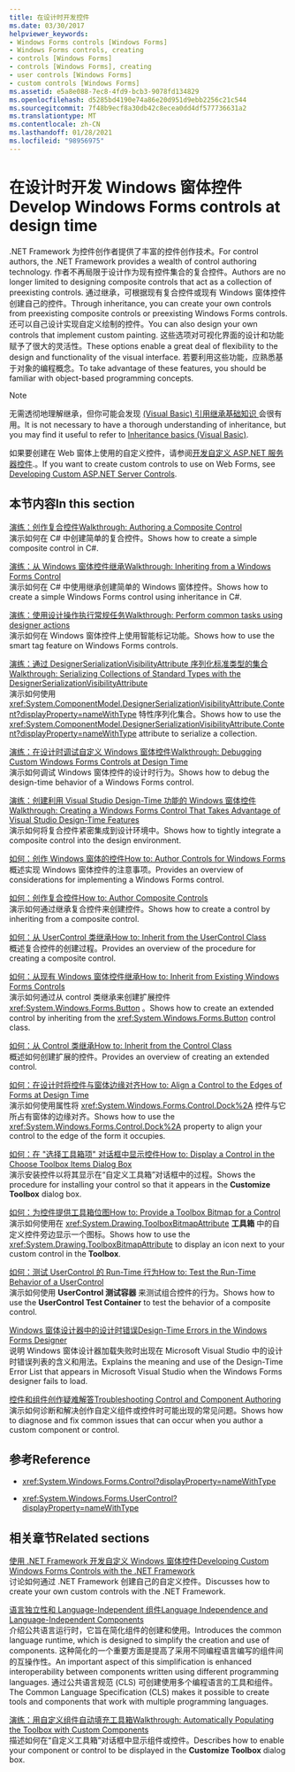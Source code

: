 ```yaml
---
title: 在设计时开发控件
ms.date: 03/30/2017
helpviewer_keywords:
- Windows Forms controls [Windows Forms]
- Windows Forms controls, creating
- controls [Windows Forms]
- controls [Windows Forms], creating
- user controls [Windows Forms]
- custom controls [Windows Forms]
ms.assetid: e5a8e088-7ec8-4fd9-bcb3-9078fd134829
ms.openlocfilehash: d5285bd4190e74a86e20d951d9ebb2256c21c544
ms.sourcegitcommit: 7f48b9ecf8a30db42c8ecea0dd4df577736631a2
ms.translationtype: MT
ms.contentlocale: zh-CN
ms.lasthandoff: 01/28/2021
ms.locfileid: "98956975"
---
```

# <a name="develop-windows-forms-controls-at-design-time"></a><span data-ttu-id="c5a3d-102">在设计时开发 Windows 窗体控件</span><span class="sxs-lookup"><span data-stu-id="c5a3d-102">Develop Windows Forms controls at design time</span></span>

<span data-ttu-id="c5a3d-103">.NET Framework 为控件创作者提供了丰富的控件创作技术。</span><span class="sxs-lookup"><span data-stu-id="c5a3d-103">For control authors, the .NET Framework provides a wealth of control authoring technology.</span></span> <span data-ttu-id="c5a3d-104">作者不再局限于设计作为现有控件集合的复合控件。</span><span class="sxs-lookup"><span data-stu-id="c5a3d-104">Authors are no longer limited to designing composite controls that act as a collection of preexisting controls.</span></span> <span data-ttu-id="c5a3d-105">通过继承，可根据现有复合控件或现有 Windows 窗体控件创建自己的控件。</span><span class="sxs-lookup"><span data-stu-id="c5a3d-105">Through inheritance, you can create your own controls from preexisting composite controls or preexisting Windows Forms controls.</span></span> <span data-ttu-id="c5a3d-106">还可以自己设计实现自定义绘制的控件。</span><span class="sxs-lookup"><span data-stu-id="c5a3d-106">You can also design your own controls that implement custom painting.</span></span> <span data-ttu-id="c5a3d-107">这些选项对可视化界面的设计和功能赋予了很大的灵活性。</span><span class="sxs-lookup"><span data-stu-id="c5a3d-107">These options enable a great deal of flexibility to the design and functionality of the visual interface.</span></span> <span data-ttu-id="c5a3d-108">若要利用这些功能，应熟悉基于对象的编程概念。</span><span class="sxs-lookup"><span data-stu-id="c5a3d-108">To take advantage of these features, you should be familiar with object-based programming concepts.</span></span>

> [!NOTE]
> <span data-ttu-id="c5a3d-109">无需透彻地理解继承，但你可能会发现 [ (Visual Basic) 引用继承基础知识 ](/dotnet/visual-basic/programming-guide/language-features/objects-and-classes/inheritance-basics)会很有用。</span><span class="sxs-lookup"><span data-stu-id="c5a3d-109">It is not necessary to have a thorough understanding of inheritance, but you may find it useful to refer to [Inheritance basics (Visual Basic)](/dotnet/visual-basic/programming-guide/language-features/objects-and-classes/inheritance-basics).</span></span>

<span data-ttu-id="c5a3d-110">如果要创建在 Web 窗体上使用的自定义控件，请参阅[开发自定义 ASP.NET 服务器控件](/previous-versions/aspnet/zt27tfhy(v=vs.100)).。</span><span class="sxs-lookup"><span data-stu-id="c5a3d-110">If you want to create custom controls to use on Web Forms, see [Developing Custom ASP.NET Server Controls](/previous-versions/aspnet/zt27tfhy(v=vs.100)).</span></span>

## <a name="in-this-section"></a><span data-ttu-id="c5a3d-111">本节内容</span><span class="sxs-lookup"><span data-stu-id="c5a3d-111">In this section</span></span>

<span data-ttu-id="c5a3d-112">[演练：创作复合控件](walkthrough-authoring-a-composite-control-with-visual-csharp.md)</span><span class="sxs-lookup"><span data-stu-id="c5a3d-112">[Walkthrough: Authoring a Composite Control](walkthrough-authoring-a-composite-control-with-visual-csharp.md)</span></span>\
<span data-ttu-id="c5a3d-113">演示如何在 C# 中创建简单的复合控件。</span><span class="sxs-lookup"><span data-stu-id="c5a3d-113">Shows how to create a simple composite control in C#.</span></span>

<span data-ttu-id="c5a3d-114">[演练：从 Windows 窗体控件继承](walkthrough-inheriting-from-a-windows-forms-control-with-visual-csharp.md)</span><span class="sxs-lookup"><span data-stu-id="c5a3d-114">[Walkthrough: Inheriting from a Windows Forms Control](walkthrough-inheriting-from-a-windows-forms-control-with-visual-csharp.md)</span></span>\
<span data-ttu-id="c5a3d-115">演示如何在 C# 中使用继承创建简单的 Windows 窗体控件。</span><span class="sxs-lookup"><span data-stu-id="c5a3d-115">Shows how to create a simple Windows Forms control using inheritance in C#.</span></span>

<span data-ttu-id="c5a3d-116">[演练：使用设计操作执行常规任务](perform-common-tasks-design-actions.md)</span><span class="sxs-lookup"><span data-stu-id="c5a3d-116">[Walkthrough: Perform common tasks using designer actions](perform-common-tasks-design-actions.md)</span></span>\
<span data-ttu-id="c5a3d-117">演示如何在 Windows 窗体控件上使用智能标记功能。</span><span class="sxs-lookup"><span data-stu-id="c5a3d-117">Shows how to use the smart tag feature on Windows Forms controls.</span></span>

<span data-ttu-id="c5a3d-118">[演练：通过 DesignerSerializationVisibilityAttribute 序列化标准类型的集合](serializing-collections-designerserializationvisibilityattribute.md)</span><span class="sxs-lookup"><span data-stu-id="c5a3d-118">[Walkthrough: Serializing Collections of Standard Types with the DesignerSerializationVisibilityAttribute](serializing-collections-designerserializationvisibilityattribute.md)</span></span>\
<span data-ttu-id="c5a3d-119">演示如何使用 <xref:System.ComponentModel.DesignerSerializationVisibilityAttribute.Content?displayProperty=nameWithType> 特性序列化集合。</span><span class="sxs-lookup"><span data-stu-id="c5a3d-119">Shows how to use the <xref:System.ComponentModel.DesignerSerializationVisibilityAttribute.Content?displayProperty=nameWithType> attribute to serialize a collection.</span></span>

<span data-ttu-id="c5a3d-120">[演练：在设计时调试自定义 Windows 窗体控件](walkthrough-debugging-custom-windows-forms-controls-at-design-time.md)</span><span class="sxs-lookup"><span data-stu-id="c5a3d-120">[Walkthrough: Debugging Custom Windows Forms Controls at Design Time](walkthrough-debugging-custom-windows-forms-controls-at-design-time.md)</span></span>\
<span data-ttu-id="c5a3d-121">演示如何调试 Windows 窗体控件的设计时行为。</span><span class="sxs-lookup"><span data-stu-id="c5a3d-121">Shows how to debug the design-time behavior of a Windows Forms control.</span></span>

<span data-ttu-id="c5a3d-122">[演练：创建利用 Visual Studio Design-Time 功能的 Windows 窗体控件](creating-a-wf-control-design-time-features.md)</span><span class="sxs-lookup"><span data-stu-id="c5a3d-122">[Walkthrough: Creating a Windows Forms Control That Takes Advantage of Visual Studio Design-Time Features](creating-a-wf-control-design-time-features.md)</span></span>\
<span data-ttu-id="c5a3d-123">演示如何将复合控件紧密集成到设计环境中。</span><span class="sxs-lookup"><span data-stu-id="c5a3d-123">Shows how to tightly integrate a composite control into the design environment.</span></span>

<span data-ttu-id="c5a3d-124">[如何：创作 Windows 窗体的控件](how-to-author-controls-for-windows-forms.md)</span><span class="sxs-lookup"><span data-stu-id="c5a3d-124">[How to: Author Controls for Windows Forms](how-to-author-controls-for-windows-forms.md)</span></span>\
<span data-ttu-id="c5a3d-125">概述实现 Windows 窗体控件的注意事项。</span><span class="sxs-lookup"><span data-stu-id="c5a3d-125">Provides an overview of considerations for implementing a Windows Forms control.</span></span>

<span data-ttu-id="c5a3d-126">[如何：创作复合控件](how-to-author-composite-controls.md)</span><span class="sxs-lookup"><span data-stu-id="c5a3d-126">[How to: Author Composite Controls](how-to-author-composite-controls.md)</span></span>\
<span data-ttu-id="c5a3d-127">演示如何通过继承复合控件来创建控件。</span><span class="sxs-lookup"><span data-stu-id="c5a3d-127">Shows how to create a control by inheriting from a composite control.</span></span>

<span data-ttu-id="c5a3d-128">[如何：从 UserControl 类继承](how-to-inherit-from-the-usercontrol-class.md)</span><span class="sxs-lookup"><span data-stu-id="c5a3d-128">[How to: Inherit from the UserControl Class](how-to-inherit-from-the-usercontrol-class.md)</span></span>\
<span data-ttu-id="c5a3d-129">概述复合控件的创建过程。</span><span class="sxs-lookup"><span data-stu-id="c5a3d-129">Provides an overview of the procedure for creating a composite control.</span></span>

<span data-ttu-id="c5a3d-130">[如何：从现有 Windows 窗体控件继承](how-to-inherit-from-existing-windows-forms-controls.md)</span><span class="sxs-lookup"><span data-stu-id="c5a3d-130">[How to: Inherit from Existing Windows Forms Controls](how-to-inherit-from-existing-windows-forms-controls.md)</span></span>\
<span data-ttu-id="c5a3d-131">演示如何通过从 control 类继承来创建扩展控件 <xref:System.Windows.Forms.Button> 。</span><span class="sxs-lookup"><span data-stu-id="c5a3d-131">Shows how to create an extended control by inheriting from the <xref:System.Windows.Forms.Button> control class.</span></span>

<span data-ttu-id="c5a3d-132">[如何：从 Control 类继承](how-to-inherit-from-the-control-class.md)</span><span class="sxs-lookup"><span data-stu-id="c5a3d-132">[How to: Inherit from the Control Class](how-to-inherit-from-the-control-class.md)</span></span>\
<span data-ttu-id="c5a3d-133">概述如何创建扩展的控件。</span><span class="sxs-lookup"><span data-stu-id="c5a3d-133">Provides an overview of creating an extended control.</span></span>

<span data-ttu-id="c5a3d-134">[如何：在设计时将控件与窗体边缘对齐](how-to-align-a-control-to-the-edges-of-forms-at-design-time.md)</span><span class="sxs-lookup"><span data-stu-id="c5a3d-134">[How to: Align a Control to the Edges of Forms at Design Time](how-to-align-a-control-to-the-edges-of-forms-at-design-time.md)</span></span>\
<span data-ttu-id="c5a3d-135">演示如何使用属性将 <xref:System.Windows.Forms.Control.Dock%2A> 控件与它所占有窗体的边缘对齐。</span><span class="sxs-lookup"><span data-stu-id="c5a3d-135">Shows how to use the <xref:System.Windows.Forms.Control.Dock%2A> property to align your control to the edge of the form it occupies.</span></span>

<span data-ttu-id="c5a3d-136">[如何：在 "选择工具箱项" 对话框中显示控件](how-to-display-a-control-in-the-choose-toolbox-items-dialog-box.md)</span><span class="sxs-lookup"><span data-stu-id="c5a3d-136">[How to: Display a Control in the Choose Toolbox Items Dialog Box](how-to-display-a-control-in-the-choose-toolbox-items-dialog-box.md)</span></span>\
<span data-ttu-id="c5a3d-137">演示安装控件以将其显示在“自定义工具箱”对话框中的过程。</span><span class="sxs-lookup"><span data-stu-id="c5a3d-137">Shows the procedure for installing your control so that it appears in the **Customize Toolbox** dialog box.</span></span>

<span data-ttu-id="c5a3d-138">[如何：为控件提供工具箱位图](how-to-provide-a-toolbox-bitmap-for-a-control.md)</span><span class="sxs-lookup"><span data-stu-id="c5a3d-138">[How to: Provide a Toolbox Bitmap for a Control](how-to-provide-a-toolbox-bitmap-for-a-control.md)</span></span>\
<span data-ttu-id="c5a3d-139">演示如何使用在 <xref:System.Drawing.ToolboxBitmapAttribute> **工具箱** 中的自定义控件旁边显示一个图标。</span><span class="sxs-lookup"><span data-stu-id="c5a3d-139">Shows how to use the <xref:System.Drawing.ToolboxBitmapAttribute> to display an icon next to your custom control in the **Toolbox**.</span></span>

<span data-ttu-id="c5a3d-140">[如何：测试 UserControl 的 Run-Time 行为](how-to-test-the-run-time-behavior-of-a-usercontrol.md)</span><span class="sxs-lookup"><span data-stu-id="c5a3d-140">[How to: Test the Run-Time Behavior of a UserControl](how-to-test-the-run-time-behavior-of-a-usercontrol.md)</span></span>\
<span data-ttu-id="c5a3d-141">演示如何使用 **UserControl 测试容器** 来测试组合控件的行为。</span><span class="sxs-lookup"><span data-stu-id="c5a3d-141">Shows how to use the **UserControl Test Container** to test the behavior of a composite control.</span></span>

<span data-ttu-id="c5a3d-142">[Windows 窗体设计器中的设计时错误](design-time-errors-in-the-windows-forms-designer.md)</span><span class="sxs-lookup"><span data-stu-id="c5a3d-142">[Design-Time Errors in the Windows Forms Designer](design-time-errors-in-the-windows-forms-designer.md)</span></span>\
<span data-ttu-id="c5a3d-143">说明 Windows 窗体设计器加载失败时出现在 Microsoft Visual Studio 中的设计时错误列表的含义和用法。</span><span class="sxs-lookup"><span data-stu-id="c5a3d-143">Explains the meaning and use of the Design-Time Error List that appears in Microsoft Visual Studio when the Windows Forms designer fails to load.</span></span>

<span data-ttu-id="c5a3d-144">[控件和组件创作疑难解答](troubleshooting-control-and-component-authoring.md)</span><span class="sxs-lookup"><span data-stu-id="c5a3d-144">[Troubleshooting Control and Component Authoring](troubleshooting-control-and-component-authoring.md)</span></span>\
<span data-ttu-id="c5a3d-145">演示如何诊断和解决创作自定义组件或控件时可能出现的常见问题。</span><span class="sxs-lookup"><span data-stu-id="c5a3d-145">Shows how to diagnose and fix common issues that can occur when you author a custom component or control.</span></span>

## <a name="reference"></a><span data-ttu-id="c5a3d-146">参考</span><span class="sxs-lookup"><span data-stu-id="c5a3d-146">Reference</span></span>

- <xref:System.Windows.Forms.Control?displayProperty=nameWithType>

- <xref:System.Windows.Forms.UserControl?displayProperty=nameWithType>

## <a name="related-sections"></a><span data-ttu-id="c5a3d-147">相关章节</span><span class="sxs-lookup"><span data-stu-id="c5a3d-147">Related sections</span></span>

<span data-ttu-id="c5a3d-148">[使用 .NET Framework 开发自定义 Windows 窗体控件](developing-custom-windows-forms-controls.md)</span><span class="sxs-lookup"><span data-stu-id="c5a3d-148">[Developing Custom Windows Forms Controls with the .NET Framework](developing-custom-windows-forms-controls.md)</span></span>\
<span data-ttu-id="c5a3d-149">讨论如何通过 .NET Framework 创建自己的自定义控件。</span><span class="sxs-lookup"><span data-stu-id="c5a3d-149">Discusses how to create your own custom controls with the .NET Framework.</span></span>

<span data-ttu-id="c5a3d-150">[语言独立性和 Language-Independent 组件](/dotnet/standard/language-independence-and-language-independent-components)</span><span class="sxs-lookup"><span data-stu-id="c5a3d-150">[Language Independence and Language-Independent Components](/dotnet/standard/language-independence-and-language-independent-components)</span></span>\
<span data-ttu-id="c5a3d-151">介绍公共语言运行时，它旨在简化组件的创建和使用。</span><span class="sxs-lookup"><span data-stu-id="c5a3d-151">Introduces the common language runtime, which is designed to simplify the creation and use of components.</span></span> <span data-ttu-id="c5a3d-152">这种简化的一个重要方面是提高了采用不同编程语言编写的组件间的互操作性。</span><span class="sxs-lookup"><span data-stu-id="c5a3d-152">An important aspect of this simplification is enhanced interoperability between components written using different programming languages.</span></span> <span data-ttu-id="c5a3d-153">通过公共语言规范 (CLS) 可创建使用多个编程语言的工具和组件。</span><span class="sxs-lookup"><span data-stu-id="c5a3d-153">The Common Language Specification (CLS) makes it possible to create tools and components that work with multiple programming languages.</span></span>

<span data-ttu-id="c5a3d-154">[演练：用自定义组件自动填充工具箱](walkthrough-automatically-populating-the-toolbox-with-custom-components.md)</span><span class="sxs-lookup"><span data-stu-id="c5a3d-154">[Walkthrough: Automatically Populating the Toolbox with Custom Components](walkthrough-automatically-populating-the-toolbox-with-custom-components.md)</span></span>\
<span data-ttu-id="c5a3d-155">描述如何在“自定义工具箱”对话框中显示组件或控件。</span><span class="sxs-lookup"><span data-stu-id="c5a3d-155">Describes how to enable your component or control to be displayed in the **Customize Toolbox** dialog box.</span></span>
